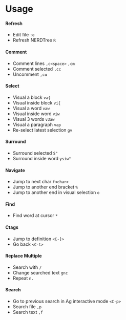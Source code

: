 # Usage

#### Refresh

* Edit file `:e`
* Refresh NERDTree `R`

#### Comment

* Comment lines `,c<space>` `,cm`
* Comment selected `,cc`
* Uncomment `,cu`

#### Select

* Visual a block `va{`
* Visual inside block `vi{`
* Visual a word `vaw`
* Visual inside word `viw`
* Visual 3 words `v3aw`
* Visual a paragraph `vap`
* Re-select latest selection `gv`

#### Surround

* Surround selected `S"`
* Surround inside word `ysiw"`

#### Navigate

* Jump to next char `f<char>`
* Jump to another end bracket `%`
* Jump to another end in visual selection `o`

#### Find

* Find word at cursor `*`

#### Ctags

* Jump to definition `<C-]>`
* Go back `<C-t>`

#### Replace Multiple

* Search with `/`
* Change searched text `gnc`
* Repeat `n.`

#### Search

* Go to previous search in Ag interactive mode `<C-p>`
* Search file `,p`
* Search text `,f`
